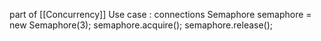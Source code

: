 part of [[Concurrency]]
Use case : connections
Semaphore semaphore = new Semaphore(3);
semaphore.acquire();
semaphore.release();
